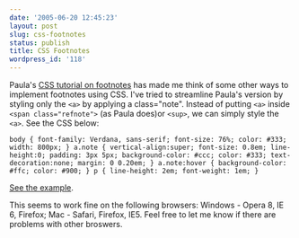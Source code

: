 ```yaml
---
date: '2005-06-20 12:45:23'
layout: post
slug: css-footnotes
status: publish
title: CSS Footnotes
wordpress_id: '118'
---
```


Paula's [CSS tutorial on footnotes](http://historytalk.typepad.com/basic/2005/06/introduction_by.html) has made me think of some other ways to implement footnotes using CSS. I've tried to streamline Paula's version by styling only the `<a>` by applying a class="note".  Instead of putting `<a>` inside `<span class="refnote">` (as Paula does)or `<sup>`, we can simply style the `<a>`. See the CSS below:


`
body {
	font-family: Verdana, sans-serif;
	font-size: 76%;
	color: #333;
	width: 800px;
	}
a.note {
	vertical-align:super;
	font-size: 0.8em;
	line-height:0;
	padding: 3px 5px;
	background-color: #ccc;
	color: #333;
	text-decoration:none;
	margin: 0 0.20em;
	}
a.note:hover {
	background-color: #ffc;
	color: #900;
	}
p {
	line-height: 2em;
	font-weight: 1em;
	}
`


[See the example](http://clioweb.org/workshop/endnotes/).




This seems to work fine on the following browsers: Windows - Opera 8, IE 6, Firefox; Mac - Safari, Firefox, IE5. Feel free to let me know if there are problems with other broswers.

